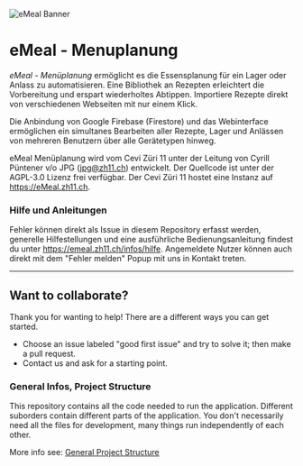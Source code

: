 ![eMeal Banner](https://user-images.githubusercontent.com/34008738/105835410-10843900-5fcc-11eb-9a23-2b9140c8c373.png)

# eMeal - Menuplanung

*eMeal - Menüplanung* ermöglicht es die Essensplanung für ein Lager oder Anlass zu automatisieren.
Eine Bibliothek an Rezepten erleichtert die Vorbereitung und erspart wiederholtes Abtippen. Importiere
Rezepte direkt von verschiedenen Webseiten mit nur einem Klick.

Die Anbindung von Google Firebase (Firestore) und das Webinterface ermöglichen ein simultanes Bearbeiten 
aller Rezepte, Lager und Anlässen von mehreren Benutzern über alle Gerätetypen hinweg.

eMeal Menüplanung wird vom Cevi Züri 11 unter der Leitung von Cyrill Püntener v/o JPG (jpg@zh11.ch) 
entwickelt. Der Quellcode ist unter der AGPL-3.0 Lizenz frei verfügbar. Der Cevi Züri 11 hostet eine 
Instanz auf https://eMeal.zh11.ch.

### Hilfe und Anleitungen
Fehler können direkt als Issue in diesem Repository erfasst werden, generelle Hilfestellungen und 
eine ausführliche Bedienungsanleitung findest du unter https://emeal.zh11.ch/infos/hilfe. Angemeldete 
Nutzer können auch direkt mit dem "Fehler melden" Popup mit uns in Kontakt treten.


---

## Want to collaborate?

Thank you for wanting to help! There are a different ways you can get started.

* Choose an issue labeled "good first issue" and try to solve it; then make a pull request.
* Contact us and ask for a starting point.


### General Infos, Project Structure

This repository contains all the code needed to run the application.
Different suborders contain different parts of the application. You don't necessarily need 
all the files for development, many things run independently of each other.

More info see: [General Project Structure](/docu/General_Project_Structure.md)
